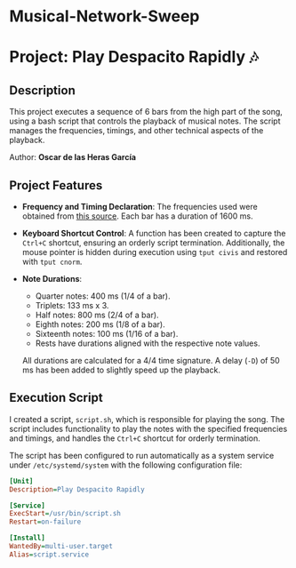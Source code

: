 # Musical-Network-Sweep
# Project: Play Despacito Rapidly 🎶

## Description
This project executes a sequence of 6 bars from the high part of the song, using a bash script that controls the playback of musical notes. The script manages the frequencies, timings, and other technical aspects of the playback.

Author: **Oscar de las Heras García**  

## Project Features

- **Frequency and Timing Declaration**: 
  The frequencies used were obtained from [this source](https://www.liutaiomottola.com/formulae/freqtab.htm).
  Each bar has a duration of 1600 ms.

- **Keyboard Shortcut Control**: 
  A function has been created to capture the `Ctrl+C` shortcut, ensuring an orderly script termination. Additionally, the mouse pointer is hidden during execution using `tput civis` and restored with `tput cnorm`.

- **Note Durations**:
  - Quarter notes: 400 ms (1/4 of a bar).
  - Triplets: 133 ms x 3.
  - Half notes: 800 ms (2/4 of a bar).
  - Eighth notes: 200 ms (1/8 of a bar).
  - Sixteenth notes: 100 ms (1/16 of a bar).
  - Rests have durations aligned with the respective note values.
  
  All durations are calculated for a 4/4 time signature. A delay (`-D`) of 50 ms has been added to slightly speed up the playback.

## Execution Script

I created a script, `script.sh`, which is responsible for playing the song. The script includes functionality to play the notes with the specified frequencies and timings, and handles the `Ctrl+C` shortcut for orderly termination.

The script has been configured to run automatically as a system service under `/etc/systemd/system` with the following configuration file:

```ini
[Unit]
Description=Play Despacito Rapidly

[Service]
ExecStart=/usr/bin/script.sh
Restart=on-failure

[Install]
WantedBy=multi-user.target
Alias=script.service
